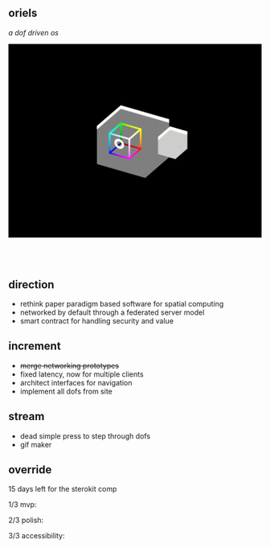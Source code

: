 ## oriels 
*a dof driven os*  

<img src='oriel.gif'>
<https://dofdev.org>

<br/>  <br/>  


## direction
- rethink paper paradigm based software for spatial computing
- networked by default through a federated server model
- smart contract for handling security and value

## increment
- ~~merge networking prototypes~~
- fixed latency, now for multiple clients
- architect interfaces for navigation
- implement all dofs from site

## stream
- dead simple press to step through dofs
- gif maker

## override
15 days left for the sterokit comp

1/3 mvp:

2/3 polish:

3/3 accessibility: